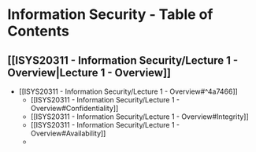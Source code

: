 # Information Security - Table of Contents
## [[ISYS20311 - Information Security/Lecture 1 - Overview|Lecture 1 - Overview]]
- [[ISYS20311 - Information Security/Lecture 1 - Overview#^4a7466]]
	- [[ISYS20311 - Information Security/Lecture 1 - Overview#Confidentiality]]
	- [[ISYS20311 - Information Security/Lecture 1 - Overview#Integrity]]
	- [[ISYS20311 - Information Security/Lecture 1 - Overview#Availability]]
	- 
